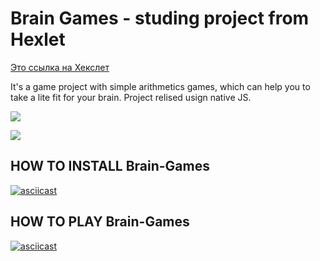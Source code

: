 # Brain Games - studing project from Hexlet
[Это ссылка на Хекслет](https://hexlet.io)

It's a game project with simple arithmetics games,
which can help you to take a lite fit for your brain.
Project relised usign native JS.

<a href="https://codeclimate.com/github/FunnyDrew/project-lvl1-s462/maintainability"><img src="https://api.codeclimate.com/v1/badges/f87db514e3f199c3ef47/maintainability" /></a>

<a href="https://travis-ci.com/FunnyDrew/project-lvl1-s462"><img
src="https://travis-ci.com/FunnyDrew/project-lvl1-s462.svg?branch=master" /></a>

## HOW TO INSTALL Brain-Games
[![asciicast](https://asciinema.org/a/8VZkLZrTRK6slriSnp79Asy36.svg)](https://asciinema.org/a/8VZkLZrTRK6slriSnp79Asy36)

## HOW TO PLAY Brain-Games
[![asciicast](https://asciinema.org/a/nyhBYxhlD4fu5zaejQ8WSg84p.svg)](https://asciinema.org/a/nyhBYxhlD4fu5zaejQ8WSg84p)